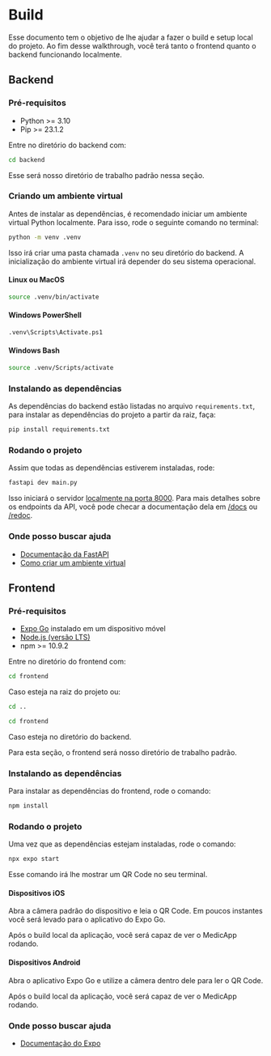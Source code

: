 # Build

Esse documento tem o objetivo de lhe ajudar a fazer o build e setup local do projeto. Ao fim desse walkthrough, você terá tanto o frontend quanto o backend funcionando localmente.

## Backend

### Pré-requisitos

- Python >= 3.10
- Pip >= 23.1.2

Entre no diretório do backend com:

```bash
cd backend
```

Esse será nosso diretório de trabalho padrão nessa seção.

### Criando um ambiente virtual

Antes de instalar as dependências, é recomendado iniciar um ambiente virtual Python localmente. Para isso, rode o seguinte comando no terminal:

```bash
python -m venv .venv
```

Isso irá criar uma pasta chamada `.venv` no seu diretório do backend. A inicialização do ambiente virtual irá depender do seu sistema operacional.

#### Linux ou MacOS

```bash
source .venv/bin/activate
```

#### Windows PowerShell

```bash
.venv\Scripts\Activate.ps1
```

#### Windows Bash

```bash
source .venv/Scripts/activate
```

### Instalando as dependências

As dependências do backend estão listadas no arquivo `requirements.txt`, para instalar as dependências do projeto a partir da raiz, faça:

```bash
pip install requirements.txt
```

### Rodando o projeto

Assim que todas as dependências estiverem instaladas, rode:

```bash
fastapi dev main.py
```

Isso iniciará o servidor [localmente na porta 8000](http://127.0.0.1:8000/). Para mais detalhes sobre os endpoints da API, você pode checar a documentação dela em [/docs](http://127.0.0.1:8000/docs) ou [/redoc](http://127.0.0.1:8000/redoc).

### Onde posso buscar ajuda

- [Documentação da FastAPI](https://fastapi.tiangolo.com/)
- [Como criar um ambiente virtual](https://fastapi.tiangolo.com/virtual-environments/)

## Frontend

### Pré-requisitos

- [Expo Go](https://expo.dev/go) instalado em um dispositivo móvel
- [Node.js (versão LTS)](https://nodejs.org/en)
- npm >= 10.9.2

Entre no diretório do frontend com:

```bash
cd frontend
```

Caso esteja na raiz do projeto ou:

```bash
cd ..

cd frontend
```

Caso esteja no diretório do backend.

Para esta seção, o frontend será nosso diretório de trabalho padrão.

### Instalando as dependências

Para instalar as dependências do frontend, rode o comando:

```bash
npm install
```

### Rodando o projeto

Uma vez que as dependências estejam instaladas, rode o comando:

```bash
npx expo start
```

Esse comando irá lhe mostrar um QR Code no seu terminal.

#### Dispositivos iOS

Abra a câmera padrão do dispositivo e leia o QR Code. Em poucos instantes você será levado para o aplicativo do Expo Go.

Após o build local da aplicação, você será capaz de ver o MedicApp rodando.

#### Dispositivos Android

Abra o aplicativo Expo Go e utilize a câmera dentro dele para ler o QR Code.

Após o build local da aplicação, você será capaz de ver o MedicApp rodando.

### Onde posso buscar ajuda

- [Documentação do Expo](https://docs.expo.dev/tutorial/create-your-first-app/)

